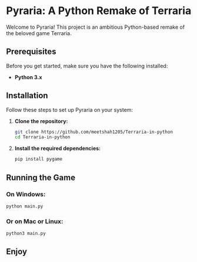 ﻿# Pyraria: A Python Remake of Terraria

Welcome to Pyraria! This project is an ambitious Python-based remake of the beloved game Terraria.

## Prerequisites
Before you get started, make sure you have the following installed:
- **Python 3.x**

## Installation
Follow these steps to set up Pyraria on your system:

1. **Clone the repository:**
    ```sh
    git clone https://github.com/meetshah1205/Terraria-in-python
    cd Terraria-in-python
    ```

2. **Install the required dependencies:**
    ```sh
    pip install pygame
    ```

## Running the Game

### On Windows:
```sh
python main.py
```

### Or on Mac or Linux:
```sh
python3 main.py
```

## Enjoy
